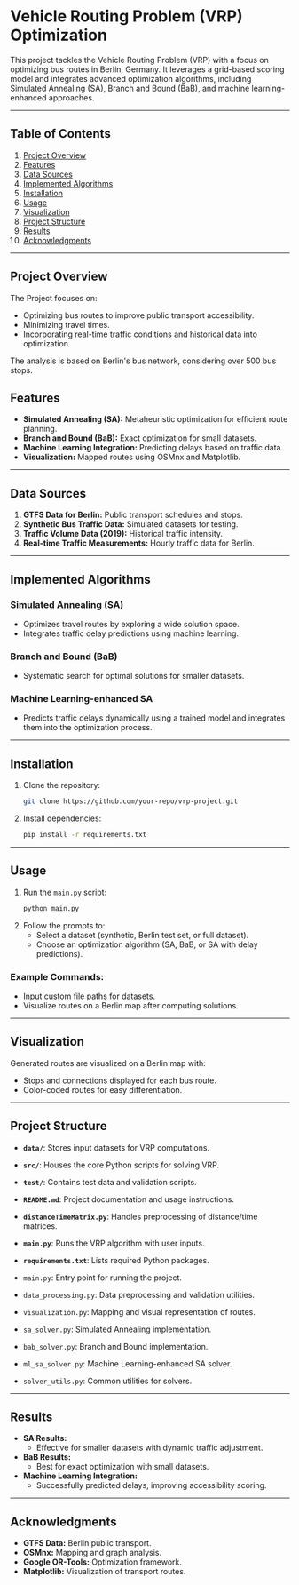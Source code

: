 
# Vehicle Routing Problem (VRP) Optimization

This project tackles the Vehicle Routing Problem (VRP) with a focus on optimizing bus routes  in Berlin, Germany. It leverages a grid-based scoring model and integrates advanced optimization algorithms, including Simulated Annealing (SA), Branch and Bound (BaB), and machine learning-enhanced approaches.

---

## Table of Contents
1. [Project Overview](#project-overview)
2. [Features](#features)
3. [Data Sources](#data-sources)
4. [Implemented Algorithms](#implemented-algorithms)
5. [Installation](#installation)
6. [Usage](#usage)
7. [Visualization](#visualization)
8. [Project Structure](#project-structure)
9. [Results](#results)
10. [Acknowledgments](#acknowledgments)

---

## Project Overview

The Project focuses on:
- Optimizing bus routes to improve public transport accessibility.
- Minimizing travel times.
- Incorporating real-time traffic conditions and historical data into optimization.

The analysis is based on Berlin's bus network, considering over 500 bus stops. 

## Features

- **Simulated Annealing (SA):** Metaheuristic optimization for efficient route planning.
- **Branch and Bound (BaB):** Exact optimization for small datasets.
- **Machine Learning Integration:** Predicting delays based on traffic data.
- **Visualization:** Mapped routes using OSMnx and Matplotlib.

---

## Data Sources

1. **GTFS Data for Berlin:** Public transport schedules and stops.
2. **Synthetic Bus Traffic Data:** Simulated datasets for testing.
3. **Traffic Volume Data (2019):** Historical traffic intensity.
4. **Real-time Traffic Measurements:** Hourly traffic data for Berlin.

---

## Implemented Algorithms

### Simulated Annealing (SA)
- Optimizes travel routes by exploring a wide solution space.
- Integrates traffic delay predictions using machine learning.

### Branch and Bound (BaB)
- Systematic search for optimal solutions for smaller datasets.

### Machine Learning-enhanced SA
- Predicts traffic delays dynamically using a trained model and integrates them into the optimization process.

---

## Installation

1. Clone the repository:
   ```bash
   git clone https://github.com/your-repo/vrp-project.git
   ```
2. Install dependencies:
   ```bash
   pip install -r requirements.txt
   ```

---

## Usage

1. Run the `main.py` script:
   ```bash
   python main.py
   ```
2. Follow the prompts to:
   - Select a dataset (synthetic, Berlin test set, or full dataset).
   - Choose an optimization algorithm (SA, BaB, or SA with delay predictions).

### Example Commands:
- Input custom file paths for datasets.
- Visualize routes on a Berlin map after computing solutions.

---

## Visualization

Generated routes are visualized on a Berlin map with:
- Stops and connections displayed for each bus route.
- Color-coded routes for easy differentiation.

---

## Project Structure

- **`data/`**: Stores input datasets for VRP computations.
- **`src/`**: Houses the core Python scripts for solving VRP.
- **`test/`**: Contains test data and validation scripts.
   
- **`README.md`**: Project documentation and usage instructions.
- **`distanceTimeMatrix.py`**: Handles preprocessing of distance/time matrices.
- **`main.py`**: Runs the VRP algorithm with user inputs.
- **`requirements.txt`**: Lists required Python packages.



- `main.py`: Entry point for running the project.
- `data_processing.py`: Data preprocessing and validation utilities.
- `visualization.py`: Mapping and visual representation of routes.
- `sa_solver.py`: Simulated Annealing implementation.
- `bab_solver.py`: Branch and Bound implementation.
- `ml_sa_solver.py`: Machine Learning-enhanced SA solver.
- `solver_utils.py`: Common utilities for solvers.

---

## Results

- **SA Results:**
  - Effective for smaller datasets with dynamic traffic adjustment.
- **BaB Results:**
  - Best for exact optimization with small datasets.
- **Machine Learning Integration:**
  - Successfully predicted delays, improving accessibility scoring.

---

## Acknowledgments

- **GTFS Data:** Berlin public transport.
- **OSMnx:** Mapping and graph analysis.
- **Google OR-Tools:** Optimization framework.
- **Matplotlib:** Visualization of transport routes.
```


